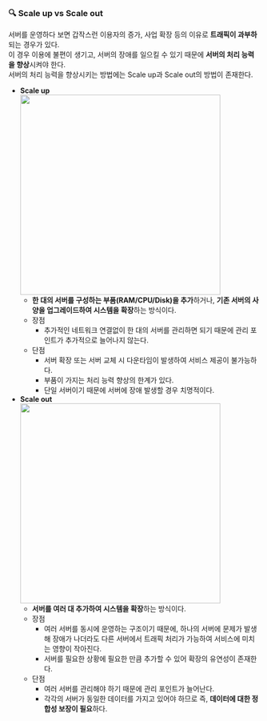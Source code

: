 ### 🔍 Scale up vs Scale out
서버를 운영하다 보면 갑작스런 이용자의 증가, 사업 확장 등의 이유로 **트래픽이 과부하**되는 경우가 있다.    
이 경우 이용에 불편이 생기고, 서버의 장애를 일으킬 수 있기 때문에 **서버의 처리 능력을 향상**시켜야 한다.   
서버의 처리 능력을 향상시키는 방법에는 Scale up과 Scale out의 방법이 존재한다.
* **Scale up**   
 <img src="https://github.com/syoh98/TIL/assets/76934280/63ae2b4b-4dd2-4fcd-a01d-2253e6f8c966" width="400"/></br>
  * **한 대의 서버를 구성하는 부품(RAM/CPU/Disk)을 추가**하거나, **기존 서버의 사양을 업그레이드하여 시스템을 확장**하는 방식이다.
  * 장점
    * 추가적인 네트워크 연결없이 한 대의 서버를 관리하면 되기 때문에 관리 포인트가 추가적으로 늘어나지 않는다.
  * 단점
    * 서버 확장 또는 서버 교체 시 다운타임이 발생하여 서비스 제공이 불가능하다.
    * 부품이 가지는 처리 능력 향상의 한계가 있다.
    * 단일 서버이기 때문에 서버에 장애 발생할 경우 치명적이다.
* **Scale out**   
  <img src="https://github.com/syoh98/TIL/assets/76934280/e77ed77a-17f0-4a32-9727-6746428654ae" width="400"/></br>
  * **서버를 여러 대 추가하여 시스템을 확장**하는 방식이다.
  * 장점
    * 여러 서버를 동시에 운영하는 구조이기 때문에, 하나의 서버에 문제가 발생해 장애가 나더라도 다른 서버에서 트래픽 처리가 가능하여 서비스에 미치는 영향이 작아진다.
    * 서버를 필요한 상황에 필요한 만큼 추가할 수 있어 확장의 유연성이 존재한다.
  * 단점
    * 여러 서버를 관리해야 하기 때문에 관리 포인트가 늘어난다.
    * 각각의 서버가 동일한 데이터를 가지고 있어야 하므로 즉, **데이터에 대한 정합성 보장이 필요**하다.
